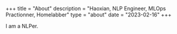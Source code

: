 +++
title = "About"
description = "Haoxian, NLP Engineer, MLOps Practionner, Homelabber"
type = "about"
date = "2023-02-16"
+++

I am a NLPer.